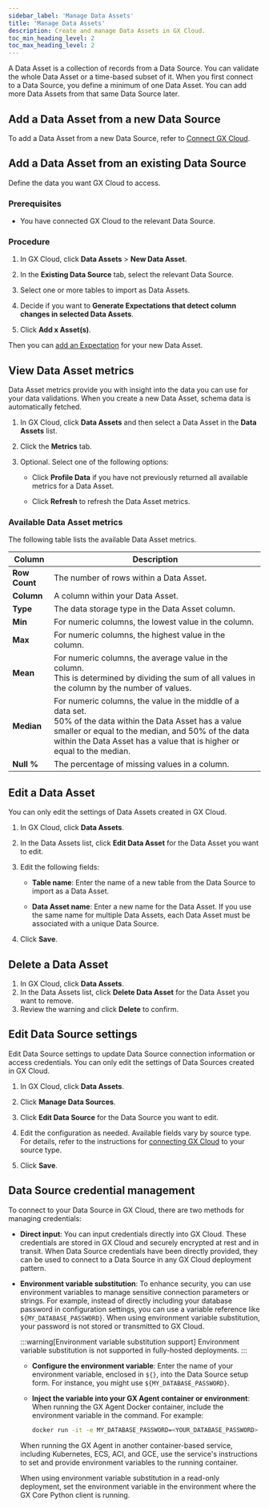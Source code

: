 ```yaml
---
sidebar_label: 'Manage Data Assets'
title: 'Manage Data Assets'
description: Create and manage Data Assets in GX Cloud.
toc_min_heading_level: 2
toc_max_heading_level: 2
---
```


A Data Asset is a collection of records from a Data Source. You can validate the whole Data Asset or a time-based subset of it. When you first connect to a Data Source, you define a minimum of one Data Asset. You can add more Data Assets from that same Data Source later. 

## Add a Data Asset from a new Data Source

To add a Data Asset from a new Data Source, refer to [Connect GX Cloud](/cloud/connect/connect_lp.md).

## Add a Data Asset from an existing Data Source

Define the data you want GX Cloud to access. 

### Prerequisites

- You have connected GX Cloud to the relevant Data Source.

### Procedure

1. In GX Cloud, click **Data Assets** > **New Data Asset**.

2. In the **Existing Data Source** tab, select the relevant Data Source.

3. Select one or more tables to import as Data Assets.

4. Decide if you want to **Generate Expectations that detect column changes in selected Data Assets**. 

5. Click **Add x Asset(s)**.

Then you can [add an Expectation](/cloud/expectations/manage_expectations.md#add-an-expectation) for your new Data Asset.

## View Data Asset metrics

Data Asset metrics provide you with insight into the data you can use for your data validations. When you create a new Data Asset, schema data is automatically fetched.

1. In GX Cloud, click **Data Assets** and then select a Data Asset in the **Data Assets** list.

2. Click the **Metrics** tab.

3. Optional. Select one of the following options:

    - Click **Profile Data** if you have not previously returned all available metrics for a Data Asset.

    - Click **Refresh** to refresh the Data Asset metrics.

### Available Data Asset metrics

The following table lists the available Data Asset metrics.

| Column                                   | Description                                               | 
|------------------------------------------|-----------------------------------------------------------|
| **Row Count**                            | The number of rows within a Data Asset.                   | 
| **Column**                               | A column within your Data Asset.                          | 
| **Type**                                 | The data storage type in the Data Asset column.           | 
| **Min**                                  | For numeric columns, the lowest value in the column.       | 
| **Max**                                  | For numeric columns, the highest value in the column.     | 
| **Mean**                                 | For numeric columns, the average value in the column.<br/> This is determined by dividing the sum of all values in the column by the number of values.  |
| **Median**                                 | For numeric columns, the value in the middle of a data set.<br/> 50% of the data within the Data Asset has a value smaller or equal to the median, and 50% of the data within the Data Asset has a value that is higher or equal to the median.  |
| **Null %**                                | The percentage of missing values in a column.             |

## Edit a Data Asset

You can only edit the settings of Data Assets created in GX Cloud.

1. In GX Cloud, click **Data Assets**.
2. In the Data Assets list, click **Edit Data Asset** for the Data Asset you want to edit.
3. Edit the following fields:

    - **Table name**: Enter the name of a new table from the Data Source to import as a Data Asset.

    - **Data Asset name**: Enter a new name for the Data Asset. If you use the same name for multiple Data Assets, each Data Asset must be associated with a unique Data Source.

4. Click **Save**.

## Delete a Data Asset


1. In GX Cloud, click **Data Assets**.
2. In the Data Assets list, click **Delete Data Asset** for the Data Asset you want to remove.
3. Review the warning and click **Delete** to confirm.

## Edit Data Source settings

Edit Data Source settings to update Data Source connection information or access credentials. You can only edit the settings of Data Sources created in GX Cloud.


1. In GX Cloud, click **Data Assets**.

2. Click **Manage Data Sources**.

3. Click **Edit Data Source** for the Data Source you want to edit.

4. Edit the configuration as needed. Available fields vary by source type. For details, refer to the instructions for [connecting GX Cloud](/cloud/connect/connect_lp.md) to your source type.

6. Click **Save**.


## Data Source credential management

To connect to your Data Source in GX Cloud, there are two methods for managing credentials:

-  **Direct input**: You can input credentials directly into GX Cloud. These credentials are stored in GX Cloud and securely encrypted at rest and in transit. When Data Source credentials have been directly provided, they can be used to connect to a Data Source in any GX Cloud deployment pattern.

- **Environment variable substitution**: To enhance security, you can use environment variables to manage sensitive connection parameters or strings. For example, instead of directly including your database password in configuration settings, you can use a variable reference like `${MY_DATABASE_PASSWORD}`. When using environment variable substitution, your password is not stored or transmitted to GX Cloud.

   :::warning[Environment variable substitution support]
   Environment variable substitution is not supported in fully-hosted deployments.
   :::

   - **Configure the environment variable**: Enter the name of your environment variable, enclosed in `${}`, into the Data Source setup form. For instance, you might use `${MY_DATABASE_PASSWORD}`.

   - **Inject the variable into your GX Agent container or environment**: When running the GX Agent Docker container, include the environment variable in the command. For example:
   
      ```bash title="Terminal input"
      docker run -it -e MY_DATABASE_PASSWORD=<YOUR_DATABASE_PASSWORD> -e GX_CLOUD_ACCESS_TOKEN=<YOUR_ACCESS_TOKEN> -e GX_CLOUD_ORGANIZATION_ID=<YOUR_ORGANIZATION_ID> greatexpectations/agent:stable
      ```

   When running the GX Agent in another container-based service, including Kubernetes, ECS, ACI, and GCE, use the service's instructions to set and provide environment variables to the running container.

   When using environment variable substitution in a read-only deployment, set the environment variable in the environment where the GX Core Python client is running.

